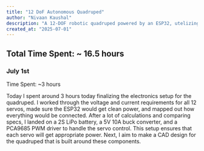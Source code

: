```yaml
---
title: "12 DoF Autonomous Quadruped"
author: "Nivaan Kaushal"
description: "A 12-DOF robotic quadruped powered by an ESP32, utelizing inverse kinematics to aid movement. Includes camera, IMU for intelligent movement. "
created_at: "2025-07-01"
---
```


## Total Time Spent: ~ 16.5 hours   

### July 1st
Time Spent: ~3 hours  

Today I spent around 3 hours today finalizing the electronics setup for the quadruped. I worked through the voltage and current requirements for all 12 servos, made sure the ESP32 would get clean power, and mapped out how everything would be connected. After a lot of calculations and comparing specs, I landed on a 2S LiPo battery, a 5V 10A buck converter, and a PCA9685 PWM driver to handle the servo control. This setup ensures that each servo will get appropriate power. Next, I aim to make a CAD design for the quadruped that is built around these components. 


